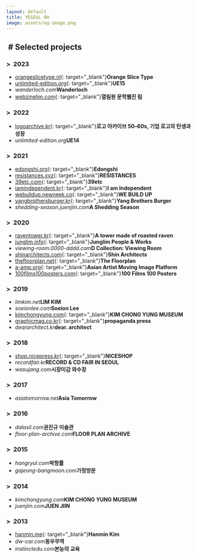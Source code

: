 ```yaml
---
layout: default
title: YESEUL OH
image: assets/og-image.png
---
```


## &nbsp;# Selected projects

### >&nbsp;&nbsp;2023
- [orangeslicetype.nl](https://orangeslicetype.nl/){: target="_blank"}**Orange Slice Type**
- [unlimited-edition.org](https://unlimited-edition.org/){: target="_blank"}**UE15**
- _wanderloch.com_**Wanderloch**
- [webzinelim.com](https://webzinelim.com/){: target="_blank"}**열림원 문학웹진 림**

### >&nbsp;&nbsp;2022
- [logoarchive.kr](https://logoarchive.kr/){: target="_blank"}**로고 아카이브 50–60s, 기업 로고의 탄생과 성장**
- _unlimited-edition.org_**UE14**

### >&nbsp;&nbsp;2021
- [edongshi.org](http://edongshi.org/){: target="_blank"}**Edongshi**
- [resistances.xyz](http://resistances.xyz/){: target="_blank"}**RESISTANCES**
- [39etc.com](https://39etc.com/){: target="_blank"}**39etc**
- [iamindependent.kr](https://iamindependent.kr/){: target="_blank"}**I am Independent**
- [webuildup.newneek.co](https://webuildup.newneek.co/){: target="_blank"}**WE BUILD UP**
- [yangbrothersburger.kr](https://yangbrothersburger.kr/){: target="_blank"}**Yang Brothers Burger**
- _shedding-season.juenjiin.com_**A Shedding Season**

### >&nbsp;&nbsp;2020
- [raventower.kr](http://raventower.kr/){: target="_blank"}**A tower made of roasted raven**
- [junglim.info](https://junglim.info/){: target="_blank"}**Junglim People & Works**
- _viewing-room.0000-dddd.com_**D Collection: Viewing Room**
- [shinarchitects.com](https://shinarchitects.com){: target="_blank"}**Shin Architects**
- [thefloorplan.net](https://thefloorplan.net){: target="_blank"}**The Floorplan**
- [a-amp.org](http://a-amp.org){: target="_blank"}**Asian Artist Moving Image Platform**
- [100films100posters.com](http://100films100posters.com){: target="_blank"}**100 Films 100 Posters**

### >&nbsp;&nbsp;2019
- _limkim.net_**LIM KIM**
- _soeionlee.com_**Soeion Lee**
- [kimchongyung.com](http://kimchongyung.com){: target="_blank"}**KIM CHONG YUNG MUSEUM**
- [graphicmag.co.kr](http://graphicmag.co.kr){: target="_blank"}**propaganda press**
- _deararchitect.kr_**dear. architect**

### >&nbsp;&nbsp;2018
- [shop.nicepress.kr](https://shop.nicepress.kr){: target="_blank"}**NICESHOP**
- _recordfair.kr_**RECORD & CD FAIR IN SEOUL**
- _wasujang.com_**시장미감 와수장**

### >&nbsp;&nbsp;2017
- _asiatomorrow.net_**Asia Tomorrow**

### >&nbsp;&nbsp;2016
- _dalasil.com_**권진규 미술관**
- _floor-plan-archive.com_**FLOOR PLAN ARCHIVE**

### >&nbsp;&nbsp;2015
- _hangryul.com_**박항률**
- _gajeong-bangmoon.com_**가정방문**

### >&nbsp;&nbsp;2014
- _kimchongyung.com_**KIM CHONG YUNG MUSEUM**
- _juenjiin.com_**JUEN JIIN**

### >&nbsp;&nbsp;2013
- [hanmin.me](http://hanmin.me){: target="_blank"}**Hanmin Kim**
- _dw-car.com_**동우무역**
- _instinctedu.com_**본능의 교육**
